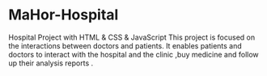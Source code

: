 # MaHor-Hospital
Hospital Project with HTML &amp; CSS &amp; JavaScript This project is focused on the interactions between doctors and patients. It enables patients and doctors  to interact with the hospital and the clinic ,buy medicine and follow up their analysis reports .
